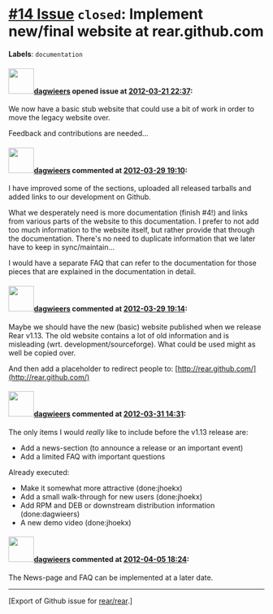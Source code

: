[\#14 Issue](https://github.com/rear/rear/issues/14) `closed`: Implement new/final website at rear.github.com
=============================================================================================================

**Labels**: `documentation`

#### <img src="https://avatars.githubusercontent.com/u/388198?u=0732dee3fe5002278cfbf40359ec431bdcf5f06c&v=4" width="50">[dagwieers](https://github.com/dagwieers) opened issue at [2012-03-21 22:37](https://github.com/rear/rear/issues/14):

We now have a basic stub website that could use a bit of work in order
to move the legacy website over.

Feedback and contributions are needed...

#### <img src="https://avatars.githubusercontent.com/u/388198?u=0732dee3fe5002278cfbf40359ec431bdcf5f06c&v=4" width="50">[dagwieers](https://github.com/dagwieers) commented at [2012-03-29 19:10](https://github.com/rear/rear/issues/14#issuecomment-4828648):

I have improved some of the sections, uploaded all released tarballs and
added links to our development on Github.

What we desperately need is more documentation (finish \#4!) and links
from various parts of the website to this documentation. I prefer to not
add too much information to the website itself, but rather provide that
through the documentation. There's no need to duplicate information that
we later have to keep in sync/maintain...

I would have a separate FAQ that can refer to the documentation for
those pieces that are explained in the documentation in detail.

#### <img src="https://avatars.githubusercontent.com/u/388198?u=0732dee3fe5002278cfbf40359ec431bdcf5f06c&v=4" width="50">[dagwieers](https://github.com/dagwieers) commented at [2012-03-29 19:14](https://github.com/rear/rear/issues/14#issuecomment-4828730):

Maybe we should have the new (basic) website published when we release
Rear v1.13. The old website contains a lot of old information and is
misleading (wrt. development/sourceforge). What could be used might as
well be copied over.

And then add a placeholder to redirect people to:
[http://rear.github.com/](http://rear.github.com/)

#### <img src="https://avatars.githubusercontent.com/u/388198?u=0732dee3fe5002278cfbf40359ec431bdcf5f06c&v=4" width="50">[dagwieers](https://github.com/dagwieers) commented at [2012-03-31 14:31](https://github.com/rear/rear/issues/14#issuecomment-4858781):

The only items I would *really* like to include before the v1.13 release
are:

-   Add a news-section (to announce a release or an important event)
-   Add a limited FAQ with important questions

Already executed:

-   Make it somewhat more attractive (done:jhoekx)
-   Add a small walk-through for new users (done:jhoekx)
-   Add RPM and DEB or downstream distribution information
    (done:dagwieers)
-   A new demo video (done:jhoekx)

#### <img src="https://avatars.githubusercontent.com/u/388198?u=0732dee3fe5002278cfbf40359ec431bdcf5f06c&v=4" width="50">[dagwieers](https://github.com/dagwieers) commented at [2012-04-05 18:24](https://github.com/rear/rear/issues/14#issuecomment-4982547):

The News-page and FAQ can be implemented at a later date.

------------------------------------------------------------------------

\[Export of Github issue for
[rear/rear](https://github.com/rear/rear).\]
